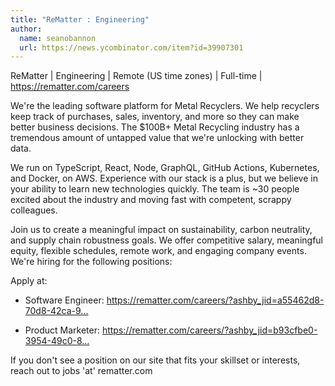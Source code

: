 ```yaml
---
title: "ReMatter : Engineering"
author:
  name: seanobannon
  url: https://news.ycombinator.com/item?id=39907301
---
```

ReMatter | Engineering | Remote (US time zones) | Full-time | <a href="https:&#x2F;&#x2F;rematter.com&#x2F;careers" rel="nofollow">https:&#x2F;&#x2F;rematter.com&#x2F;careers</a>

We&#x27;re the leading software platform for Metal Recyclers. We help recyclers keep track of purchases, sales, inventory, and more so they can make better business decisions. The $100B+ Metal Recycling industry has a tremendous amount of untapped value that we&#x27;re unlocking with better data.

We run on TypeScript, React, Node, GraphQL, GitHub Actions, Kubernetes, and Docker, on AWS. Experience with our stack is a plus, but we believe in your ability to learn new technologies quickly. The team is ~30 people excited about the industry and moving fast with competent, scrappy colleagues.

Join us to create a meaningful impact on sustainability, carbon neutrality, and supply chain robustness goals. We offer competitive salary, meaningful equity, flexible schedules, remote work, and engaging company events. We&#x27;re hiring for the following positions:

Apply at:

- Software Engineer: <a href="https:&#x2F;&#x2F;rematter.com&#x2F;careers&#x2F;?ashby_jid=a55462d8-70d8-42ca-9c80-3efc0df49335" rel="nofollow">https:&#x2F;&#x2F;rematter.com&#x2F;careers&#x2F;?ashby_jid=a55462d8-70d8-42ca-9...</a>

- Product Marketer: <a href="https:&#x2F;&#x2F;rematter.com&#x2F;careers&#x2F;?ashby_jid=b93cfbe0-3954-49c0-805a-04af58498c89" rel="nofollow">https:&#x2F;&#x2F;rematter.com&#x2F;careers&#x2F;?ashby_jid=b93cfbe0-3954-49c0-8...</a>

If you don&#x27;t see a position on our site that fits your skillset or interests, reach out to jobs &#x27;at&#x27; rematter.com
